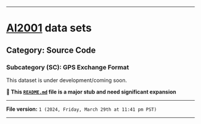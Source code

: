 
***

# [AI2001](https://github.com/seanpm2001/AI2001/) data sets

## Category: Source Code

### Subcategory (SC): GPS Exchange Format

This dataset is under development/coming soon.

**🌱️ This [`README.md`](/README.md) file is a major stub and need significant expansion**

***

**File version:** `1 (2024, Friday, March 29th at 11:41 pm PST)`

***
